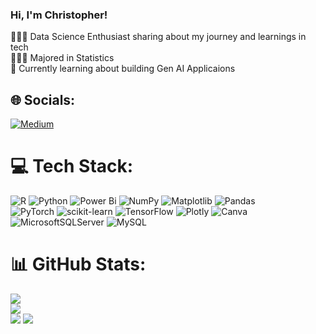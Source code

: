 <!-- Live README.md WITH ADDITIONAL EDITS (from GPRM and xsol05) MADE LOCALLY. YET TO BE PUSHED-->

### Hi, I'm Christopher!

👩🏻‍💻 Data Science Enthusiast sharing about my journey and learnings in tech<br/>
👩🏻‍🎓 Majored in Statistics<br/>
💭 Currently learning about building Gen AI Applicaions<br/>

## 🌐 Socials:
[![Medium](https://img.shields.io/badge/Medium-12100E?logo=medium&logoColor=white)](https://medium.com/@medium.com/@chrsmwaura) 

# 💻 Tech Stack:
![R](https://img.shields.io/badge/r-%23276DC3.svg?style=for-the-badge&logo=r&logoColor=white) 
![Python](https://img.shields.io/badge/python-3670A0?style=for-the-badge&logo=python&logoColor=ffdd54) 
![Power Bi](https://img.shields.io/badge/power_bi-F2C811?style=for-the-badge&logo=powerbi&logoColor=black) 
![NumPy](https://img.shields.io/badge/numpy-%23013243.svg?style=for-the-badge&logo=numpy&logoColor=white) 
![Matplotlib](https://img.shields.io/badge/Matplotlib-%23ffffff.svg?style=for-the-badge&logo=Matplotlib&logoColor=black) 
![Pandas](https://img.shields.io/badge/pandas-%23150458.svg?style=for-the-badge&logo=pandas&logoColor=white)<br/>
![PyTorch](https://img.shields.io/badge/PyTorch-%23EE4C2C.svg?style=for-the-badge&logo=PyTorch&logoColor=white) 
![scikit-learn](https://img.shields.io/badge/scikit--learn-%23F7931E.svg?style=for-the-badge&logo=scikit-learn&logoColor=white) 
![TensorFlow](https://img.shields.io/badge/TensorFlow-%23FF6F00.svg?style=for-the-badge&logo=TensorFlow&logoColor=white) 
![Plotly](https://img.shields.io/badge/Plotly-%233F4F75.svg?style=for-the-badge&logo=plotly&logoColor=white) 
![Canva](https://img.shields.io/badge/Canva-%2300C4CC.svg?style=for-the-badge&logo=Canva&logoColor=white)<br/>
![MicrosoftSQLServer](https://img.shields.io/badge/Microsoft%20SQL%20Server-CC2927?style=for-the-badge&logo=microsoft%20sql%20server&logoColor=white) 
![MySQL](https://img.shields.io/badge/mysql-4479A1.svg?style=for-the-badge&logo=mysql&logoColor=white)

<!-- GitHub stats from https://github.com/anuraghazra/github-readme-stats -->
# 📊 GitHub Stats:
![](https://github-readme-stats.vercel.app/api?username=chrstophr&theme=dark&hide_border=false&include_all_commits=true&count_private=true)<br/>
![](https://github-readme-streak-stats.herokuapp.com/?user=chrstophr&theme=dark&hide_border=false)<br/>
![](https://github-readme-stats.vercel.app/api/top-langs/?username=chrstophr&size_weight=0.5&count_weight=0.5&theme=dark&hide_border=false&include_all_commits=true&count_private=true&layout=compact)
![](https://github-profile-trophy.vercel.app/?username=chrstophr&theme=radical&no-frame=false&no-bg=true&margin-w=4)

